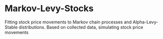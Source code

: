 # Markov-Levy-Stocks
Fitting stock price movements to Markov chain processes and Alpha-Levy-Stable distributions. Based on collected data, simulating stock price movements
